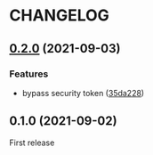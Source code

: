 # CHANGELOG

## [0.2.0](https://github.com/ABGEO/vaccination-py/compare/v0.1.0...v0.1.1) (2021-09-03)

### Features

* bypass security token ([35da228](https://github.com/ABGEO/vaccination-py/commit/35da228b53db8167092fb34ab9b1e5ee183b0e07))

## 0.1.0 (2021-09-02)

First release
